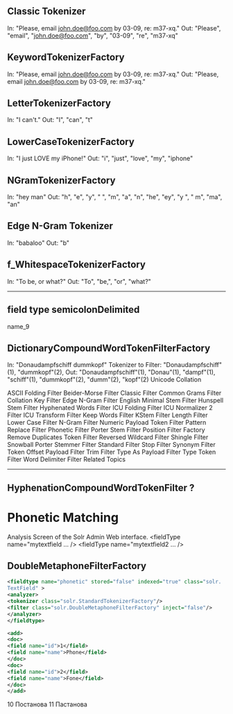 

## Classic Tokenizer
In: "Please, email john.doe@foo.com by 03-09, re: m37-xq."
Out: "Please", "email", "john.doe@foo.com", "by", "03-09", "re", "m37-xq"

## KeywordTokenizerFactory
In: "Please, email john.doe@foo.com by 03-09, re: m37-xq."
Out: "Please, email john.doe@foo.com by 03-09, re: m37-xq."

## LetterTokenizerFactory
In: "I can't."
Out: "I", "can", "t"

## LowerCaseTokenizerFactory
In: "I just LOVE my iPhone!"
Out: "i", "just", "love", "my", "iphone"

## NGramTokenizerFactory

In: "hey man"
Out: "h", "e", "y", " ", "m", "a", "n", "he", "ey", "y ", " m", "ma", "an"



## Edge N-Gram Tokenizer
In: "babaloo"
Out: "b"

## f_WhitespaceTokenizerFactory
In: "To be, or what?"
Out: "To", "be,", "or", "what?"

----------------------
## field type semicolonDelimited
name_9

## DictionaryCompoundWordTokenFilterFactory
In: "Donaudampfschiff dummkopf"
Tokenizer to Filter: "Donaudampfschiff"(1), "dummkopf"(2),
Out: "Donaudampfschiff"(1), "Donau"(1), "dampf"(1), "schiff"(1), "dummkopf"(2), "dumm"(2), "kopf"(2)
Unicode Collation

ASCII Folding Filter
Beider-Morse Filter
Classic Filter
Common Grams Filter
Collation Key Filter
Edge N-Gram Filter
English Minimal Stem Filter
Hunspell Stem Filter
Hyphenated Words Filter
ICU Folding Filter
ICU Normalizer 2 Filter
ICU Transform Filter
Keep Words Filter
KStem Filter
Length Filter
Lower Case Filter
N-Gram Filter
Numeric Payload Token Filter
Pattern Replace Filter
Phonetic Filter
Porter Stem Filter
Position Filter Factory
Remove Duplicates Token Filter
Reversed Wildcard Filter
Shingle Filter
Snowball Porter Stemmer Filter
Standard Filter
Stop Filter
Synonym Filter
Token Offset Payload Filter
Trim Filter
Type As Payload Filter
Type Token Filter
Word Delimiter Filter
Related Topics

---------

HyphenationCompoundWordTokenFilter  ?
-----------------------------
# Phonetic Matching

Analysis Screen of the Solr Admin Web interface.
<fieldType name="mytextfield ... />
<fieldType name="mytextfield2 ... />

## DoubleMetaphoneFilterFactory
```xml
<fieldtype name="phonetic" stored="false" indexed="true" class="solr.
TextField" >
<analyzer>
<tokenizer class="solr.StandardTokenizerFactory"/>
<filter class="solr.DoubleMetaphoneFilterFactory" inject="false"/>
</analyzer>
</fieldtype>
```

```xml
<add>
<doc>
<field name="id">1</field>
<field name="name">Phone</field>
</doc>
<doc>
<field name="id">2</field>
<field name="name">Fone</field>
</doc>
</add>
```
<add>
<doc>
<field name="id">10</field>
<field name="text_ua2">Постанова</field>
</doc>
<doc>
<field name="id">11</field>
<field name="text_ua2">Пастанова</field>
</doc>
</add>
